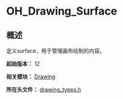 # OH_Drawing_Surface

## 概述

定义surface，用于管理画布绘制的内容。

**起始版本：** 12

**相关模块：** [Drawing](capi-drawing.md)

**所在头文件：** [drawing_types.h](capi-drawing-types-h.md)

